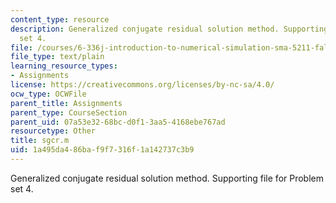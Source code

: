 ```yaml
---
content_type: resource
description: Generalized conjugate residual solution method. Supporting file for Problem
  set 4.
file: /courses/6-336j-introduction-to-numerical-simulation-sma-5211-fall-2003/1a495da486baf9f7316f1a142737c3b9_sgcr.m
file_type: text/plain
learning_resource_types:
- Assignments
license: https://creativecommons.org/licenses/by-nc-sa/4.0/
ocw_type: OCWFile
parent_title: Assignments
parent_type: CourseSection
parent_uid: 07a53e32-68bc-d0f1-3aa5-4168ebe767ad
resourcetype: Other
title: sgcr.m
uid: 1a495da4-86ba-f9f7-316f-1a142737c3b9
---
```

Generalized conjugate residual solution method. Supporting file for Problem set 4.